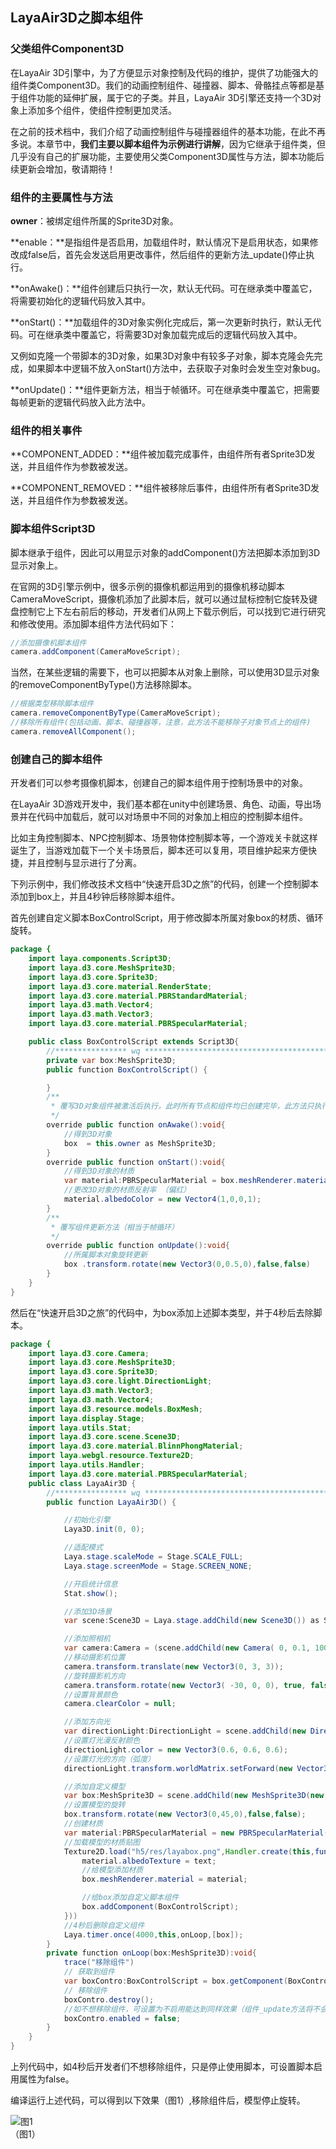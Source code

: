 ## LayaAir3D之脚本组件



### 父类组件Component3D

在LayaAir 3D引擎中，为了方便显示对象控制及代码的维护，提供了功能强大的组件类Component3D。我们的动画控制组件、碰撞器、脚本、骨骼挂点等都是基于组件功能的延伸扩展，属于它的子类。并且，LayaAir 3D引擎还支持一个3D对象上添加多个组件，使组件控制更加灵活。

在之前的技术档中，我们介绍了动画控制组件与碰撞器组件的基本功能，在此不再多说。本章节中，**我们主要以脚本组件为示例进行讲解**，因为它继承于组件类，但几乎没有自己的扩展功能，主要使用父类Component3D属性与方法，脚本功能后续更新会增加，敬请期待！



### 组件的主要属性与方法

**owner**：被绑定组件所属的Sprite3D对象。

**enable：**是指组件是否启用，加载组件时，默认情况下是启用状态，如果修改成false后，首先会发送启用更改事件，然后组件的更新方法_update()停止执行。

**onAwake()：**组件创建后只执行一次，默认无代码。可在继承类中覆盖它，将需要初始化的逻辑代码放入其中。

**onStart()：**加载组件的3D对象实例化完成后，第一次更新时执行，默认无代码。可在继承类中覆盖它，将需要3D对象加载完成后的逻辑代码放入其中。

又例如克隆一个带脚本的3D对象，如果3D对象中有较多子对象，脚本克隆会先完成，如果脚本中逻辑不放入onStart()方法中，去获取子对象时会发生空对象bug。

**onUpdate()：**组件更新方法，相当于帧循环。可在继承类中覆盖它，把需要每帧更新的逻辑代码放入此方法中。



### 组件的相关事件

**COMPONENT_ADDED：**组件被加载完成事件，由组件所有者Sprite3D发送，并且组件作为参数被发送。

**COMPONENT_REMOVED：**组件被移除后事件，由组件所有者Sprite3D发送，并且组件作为参数被发送。



### 脚本组件Script3D 

脚本继承于组件，因此可以用显示对象的addComponent()方法把脚本添加到3D显示对象上。

在官网的3D引擎示例中，很多示例的摄像机都运用到的摄像机移动脚本CameraMoveScript，摄像机添加了此脚本后，就可以通过鼠标控制它旋转及键盘控制它上下左右前后的移动，开发者们从网上下载示例后，可以找到它进行研究和修改使用。添加脚本组件方法代码如下： 

```java
//添加摄像机脚本组件
camera.addComponent(CameraMoveScript);
```

当然，在某些逻辑的需要下，也可以把脚本从对象上删除，可以使用3D显示对象的removeComponentByType()方法移除脚本。

```java
//根据类型移除脚本组件
camera.removeComponentByType(CameraMoveScript);
//移除所有组件(包括动画、脚本、碰撞器等，注意，此方法不能移除子对象节点上的组件)
camera.removeAllComponent();
```



### 创建自己的脚本组件

开发者们可以参考摄像机脚本，创建自己的脚本组件用于控制场景中的对象。

在LayaAir 3D游戏开发中，我们基本都在unity中创建场景、角色、动画，导出场景并在代码中加载后，就可以对场景中不同的对象加上相应的控制脚本组件。

比如主角控制脚本、NPC控制脚本、场景物体控制脚本等，一个游戏关卡就这样诞生了，当游戏加载下一个关卡场景后，脚本还可以复用，项目维护起来方便快捷，并且控制与显示进行了分离。

下列示例中，我们修改技术文档中“快速开启3D之旅”的代码，创建一个控制脚本添加到box上，并且4秒钟后移除脚本组件。

首先创建自定义脚本BoxControlScript，用于修改脚本所属对象box的材质、循环旋转。

```java
package {
	import laya.components.Script3D;
	import laya.d3.core.MeshSprite3D;
	import laya.d3.core.Sprite3D;
	import laya.d3.core.material.RenderState;
	import laya.d3.core.material.PBRStandardMaterial;
	import laya.d3.math.Vector4;
	import laya.d3.math.Vector3;
	import laya.d3.core.material.PBRSpecularMaterial;

	public class BoxControlScript extends Script3D{
		//**************** wq *****************************************
        private var box:MeshSprite3D;
		public function BoxControlScript() {

        }
        /**
		 * 覆写3D对象组件被激活后执行，此时所有节点和组件均已创建完毕，此方法只执行一次
		 */
        override public function onAwake():void{
            //得到3D对象
            box  = this.owner as MeshSprite3D;
        }
        override public function onStart():void{
            //得到3D对象的材质
            var material:PBRSpecularMaterial = box.meshRenderer.material as PBRSpecularMaterial;
            //更改3D对象的材质反射率 （偏红）
            material.albedoColor = new Vector4(1,0,0,1);
        }
        /**
		 * 覆写组件更新方法（相当于帧循环）
		 */	
        override public function onUpdate():void{
            //所属脚本对象旋转更新
            box .transform.rotate(new Vector3(0,0.5,0),false,false)
        }
    }
}
```

然后在“快速开启3D之旅”的代码中，为box添加上述脚本类型，并于4秒后去除脚本。

```java
package {
	import laya.d3.core.Camera;
	import laya.d3.core.MeshSprite3D;
	import laya.d3.core.Sprite3D;
	import laya.d3.core.light.DirectionLight;
	import laya.d3.math.Vector3;
	import laya.d3.math.Vector4;
	import laya.d3.resource.models.BoxMesh;
	import laya.display.Stage;
	import laya.utils.Stat;
	import laya.d3.core.scene.Scene3D;
	import laya.d3.core.material.BlinnPhongMaterial;
	import laya.webgl.resource.Texture2D;
	import laya.utils.Handler;
	import laya.d3.core.material.PBRSpecularMaterial;
	public class LayaAir3D {
		//**************** wq *****************************************
		public function LayaAir3D() {

			//初始化引擎
			Laya3D.init(0, 0);

			//适配模式
			Laya.stage.scaleMode = Stage.SCALE_FULL;
			Laya.stage.screenMode = Stage.SCREEN_NONE;

			//开启统计信息
			Stat.show();

			//添加3D场景
			var scene:Scene3D = Laya.stage.addChild(new Scene3D()) as Scene3D;

			//添加照相机
			var camera:Camera = (scene.addChild(new Camera( 0, 0.1, 100))) as Camera;
			//移动摄影机位置
			camera.transform.translate(new Vector3(0, 3, 3));
			//旋转摄影机方向
			camera.transform.rotate(new Vector3( -30, 0, 0), true, false);
			//设置背景颜色
			camera.clearColor = null;

			//添加方向光
			var directionLight:DirectionLight = scene.addChild(new DirectionLight()) as DirectionLight;
			//设置灯光漫反射颜色
			directionLight.color = new Vector3(0.6, 0.6, 0.6);
			//设置灯光的方向（弧度）
			directionLight.transform.worldMatrix.setForward(new Vector3(1, -1, 0));

			//添加自定义模型
			var box:MeshSprite3D = scene.addChild(new MeshSprite3D(new BoxMesh(1,1,1),"MOs")) as MeshSprite3D;
			//设置模型的旋转
			box.transform.rotate(new Vector3(0,45,0),false,false);
			//创建材质
			var material:PBRSpecularMaterial = new PBRSpecularMaterial();
			//加载模型的材质贴图
			Texture2D.load("h5/res/layabox.png",Handler.create(this,function(text:Texture2D):void{
				material.albedoTexture = text;
				//给模型添加材质
				box.meshRenderer.material = material;

				//给box添加自定义脚本组件
				box.addComponent(BoxControlScript);
			}))
			//4秒后删除自定义组件
			Laya.timer.once(4000,this,onLoop,[box]);
		}
		private function onLoop(box:MeshSprite3D):void{
			trace("移除组件")
			// 获取到组件
			var boxContro:BoxControlScript = box.getComponent(BoxControlScript);
			// 移除组件
			boxContro.destroy();
			//如不想移除组件，可设置为不启用能达到同样效果（组件_update方法将不会被更新）
			boxContro.enabled = false;
		}	
	}
}
```

上列代码中，如4秒后开发者们不想移除组件，只是停止使用脚本，可设置脚本启用属性为false。



编译运行上述代码，可以得到以下效果（图1）,移除组件后，模型停止旋转。

![图1](img/1.gif)<br>（图1）